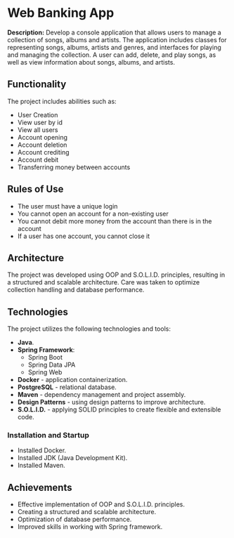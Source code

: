 
# Web Banking App

**Description:** Develop a console application that allows users to manage a collection of songs, albums and artists. 
The application includes classes for representing songs, albums, artists and genres, and interfaces for playing and managing the collection. A user can add, delete, and play songs, as well as view information about songs, albums, and artists.

## Functionality

The project includes abilities such as:

- User Creation
- View user by id
- View all users
- Account opening
- Account deletion
- Account crediting
- Account debit
- Transferring money between accounts

## Rules of Use

- The user must have a unique login
- You cannot open an account for a non-existing user
- You cannot debit more money from the account than there is in the account
- If a user has one account, you cannot close it

## Architecture

The project was developed using OOP and S.O.L.I.D. principles, resulting in a structured and scalable architecture. Care was taken to optimize collection handling and database performance.

## Technologies

The project utilizes the following technologies and tools:

- **Java**.
- **Spring Framework**:
  - Spring Boot
  - Spring Data JPA
  - Spring Web
- **Docker** - application containerization.
- **PostgreSQL** - relational database.
- **Maven** - dependency management and project assembly.
- **Design Patterns** - using design patterns to improve architecture.
- **S.O.L.I.D.** - applying SOLID principles to create flexible and extensible code.

### Installation and Startup

- Installed Docker.
- Installed JDK (Java Development Kit).
- Installed Maven.

## Achievements

- Effective implementation of OOP and S.O.L.I.D. principles.
- Creating a structured and scalable architecture.
- Optimization of database performance.
- Improved skills in working with Spring framework.
